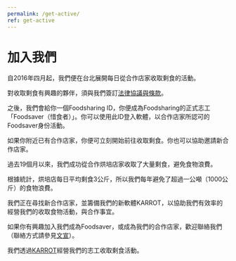 ```yaml
---
permalink: /get-active/
ref: get-active
---
```


# 加入我們

自2016年四月起，我們便在台北展開每日從合作店家收取剩食的活動。

對收取剩食有興趣的夥伴，須與我們簽訂[法律協議與條款](https://drive.google.com/file/d/0B3xaZ_QoJKPfdUNjdWxaLVBWNEE/view?usp=sharing)。

之後，我們會給你一個Foodsharing ID，你便成為Foodsharing的正式志工「Foodsaver（惜食者）」。你可以使用此ID登入軟體，以合作店家所認可的Foodsaver身份活動。

如果你附近已有合作店家，你便可立刻開始前往收取剩食。你也可以協助邀請新合作店家。

過去19個月以來，我們成功從合作烘培店家收取了大量剩食，避免食物浪費。

根據統計，烘培店每日平均剩食3公斤，所以我們每年避免了超過一公噸（1000公斤）的食物浪費。

我們正在尋找新合作店家，並籌備我們的新軟體KARROT，以協助我們有效率的經營我們的收取食物活動，與合作事宜。

如果你有興趣加入我們成為Foodsaver，或成為我們的合作店家，歡迎聯絡我們（聯絡方式請參見[文宣](https://drive.google.com/file/d/18euS0ouG0ICXgSsL-wmgURj4pKOU_p0b/view?usp=sharing)）。

我們透過[KARROT](https://foodsaving.world/#!/group-info/11)經營我們的志工收取剩食活動。
